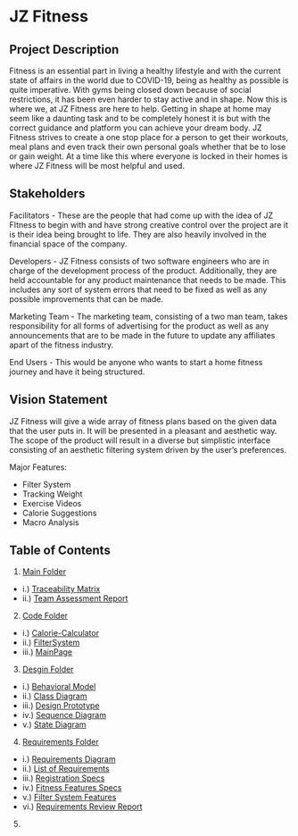 # JZ Fitness
## Project Description

Fitness is an essential part in living a healthy lifestyle and with the current state of affairs in the world due to COVID-19, being as healthy as possible is quite imperative. With gyms being closed down because of social restrictions, it has been even harder to stay active and in shape. 
Now this is where we, at JZ Fitness are here to help. Getting in shape at home may seem like a daunting task and to be completely honest it is but with the correct guidance and platform you can achieve your dream body. JZ Fitness strives to create a one stop place for a person to get their workouts, meal plans and even track their own personal goals whether that be to lose or gain weight. At a time like this where everyone is locked in their homes is where JZ Fitness will be most helpful and used. 

## Stakeholders

Facilitators - These are the people that had come up with the idea of JZ FItness to begin with and have strong creative control over the project are it is their idea being brought to life. They are also heavily involved in the financial space of the company. 

Developers - JZ Fitness consists of  two software engineers who are in charge of the development process of the product. Additionally, they are held accountable for any product maintenance that needs to be made. This includes any sort of system errors that need to be fixed as well as any possible improvements that can be made. 

Marketing Team - The marketing team, consisting of a two man team, takes responsibility for all forms of advertising for the product as well as any announcements that are to be made in the future to update any affiliates apart of the fitness industry. 

End Users - This would be anyone who wants to start a home fitness journey and have it being structured.

## Vision Statement

JZ Fitness will give a wide array of fitness plans based on the given data that the user puts in. It will be presented in a pleasant and aesthetic way. The scope of the product will result in a diverse but simplistic interface consisting of an aesthetic filtering system driven by the user’s preferences.

Major Features:
* Filter System
* Tracking Weight
* Exercise Videos
* Calorie Suggestions
* Macro Analysis

## Table of Contents

1. [Main Folder](https://github.com/SOFE2720/JZFitness)
  * i.) [Traceability Matrix](https://github.com/SOFE2720/JZFitness/blob/main/Traceability%20Matrix.xlsx)
  * ii.) [Team Assessment Report]()
2. [Code Folder](https://github.com/SOFE2720/JZFitness/tree/main/Code)
  * i.) [Calorie-Calculator](https://github.com/SOFE2720/JZFitness/tree/main/Code/Calorie-Calculator)
  * ii.) [FilterSystem](https://github.com/SOFE2720/JZFitness/tree/main/Code/FilterSystem)
  * iii.) [MainPage](https://github.com/SOFE2720/JZFitness/tree/main/Code/MainPage)
3. [Desgin Folder](https://github.com/SOFE2720/JZFitness/tree/main/Design)
  * i.) [Behavioral Model](https://github.com/SOFE2720/JZFitness/blob/main/Design/Behavioral%20Model.png)
  * ii.) [Class Diagram](https://github.com/SOFE2720/JZFitness/blob/main/Design/Class%20Diagram.png)
  * iii.) [Design Prototype](https://github.com/SOFE2720/JZFitness/blob/main/Design/Design%20Prototype.pdf)
  * iv.) [Sequence Diagram](https://github.com/SOFE2720/JZFitness/blob/main/Design/Sequence%20Diagram.png)
  * v.) [State Diagram](https://github.com/SOFE2720/JZFitness/blob/main/Design/State%20Diagram.png)
4. [Requirements Folder](https://github.com/SOFE2720/JZFitness/tree/main/Requirements)
  * i.) [Requirements Diagram](https://github.com/SOFE2720/JZFitness/blob/main/Requirements/Requirements%20Diagram.png)
  * ii.) [List of Requirements](https://github.com/SOFE2720/JZFitness/blob/main/Requirements/List%20of%20Requirements.pdf)
  * iii.) [Registration Specs](https://github.com/SOFE2720/JZFitness/blob/main/Requirements/Registration%20Specs.png)
  * iv.) [Fitness Features Specs](https://github.com/SOFE2720/JZFitness/blob/main/Requirements/Fitness%20Features%20Specs.png)
  * v.) [Filter System Features](https://github.com/SOFE2720/JZFitness/blob/main/Requirements/Filter%20System%20Specs.png)
  * vi.) [Requirements Review Report](https://github.com/SOFE2720/JZFitness/blob/main/Requirements/Review%20Report%20-%20Requirements.pdf)
5. 

